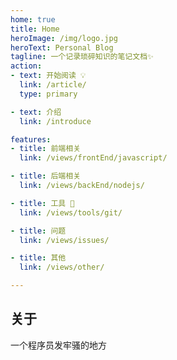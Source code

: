 ```yaml
---
home: true
title: Home
heroImage: /img/logo.jpg
heroText: Personal Blog
tagline: 一个记录琐碎知识的笔记文档✨
action:
- text: 开始阅读 💡
  link: /article/
  type: primary

- text: 介绍
  link: /introduce

features:
- title: 前端相关
  link: /views/frontEnd/javascript/

- title: 后端相关
  link: /views/backEnd/nodejs/

- title: 工具 🔧
  link: /views/tools/git/

- title: 问题
  link: /views/issues/

- title: 其他
  link: /views/other/

---
```


## 关于

一个程序员发牢骚的地方
